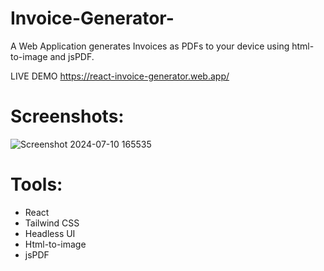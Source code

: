 # Invoice-Generator-
A Web Application generates Invoices as PDFs to your device using html-to-image and jsPDF.

LIVE DEMO
https://react-invoice-generator.web.app/

# Screenshots:


![Screenshot 2024-07-10 165535](https://github.com/iamghossh/Invoice-Generator-/assets/156962917/2f39c380-892b-4c1a-a967-d108e7b6ba1d)

# Tools:
<ul>
  <li>React</li>
  <li>Tailwind CSS</li>
  <li>Headless UI</li>
  <li>Html-to-image</li>
  <li>jsPDF</li>
</ul>
